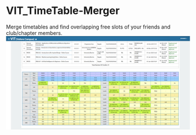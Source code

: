 # VIT_TimeTable-Merger
Merge timetables and find overlapping free slots of your friends and club/chapter members.
![alt text](https://github.com/kaushik0x7d2/VIT_TimeTable-Merger/blob/main/Pictures/table.PNG)
